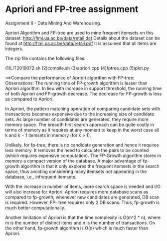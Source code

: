 
# Apriori and FP-tree assignment
Assignment II - Data Mining And Warehousing.

Apriori Algorithm and FP-tree are used to mine frequent itemsets on this dataset: http://fimi.ua.ac.be/data/retail.dat Details about the dataset can be found at http://fimi.ua.ac.be/data/retail.pdf It is assumed that all items are integers.

The zip file contains the following files:

(1)LIT2019072.sh
(2)compile.sh
(3)apriori.cpp
(4)fptree.cpp
(5)plot.py

==>Compare the performance of Apriori algorithm with FP-tree:
Observations: The running time of FP-growth algorithm is lesser than Apriori algorithm. 
In lieu with increase in support threshold, the running time of both Apriori and FP-growth decrease. The decrease for FP-growth is less as compared to Apriori.

In Apriori, the pattern matching operation of comparing candidate sets with transactions becomes expensive due to the increasing size of candidate sets. As large number of candidates are generated, they require more memory space. The breadth first search approach can be quite costly in terms of memory as it requires at any moment to keep in the worst case all k and k − 1 itemsets in memory (for k > 1).

Unlikely, for fp-tree, there is no candidate generation and hence it requires less memory. It removes the need to calculate the pairs to be counted (which requires expensive computation). The FP-Growth algorithm stores in memory a compact version of the database. 
A major advantage of fp-growth algorithm is that it only explores the frequent itemsets in the search space, thus avoiding considering many itemsets not appearing in the database, i.e., infrequent itemsets.

With the increase in number of items, more search space is needed and I/O will also increase for Apriori. Apriori requires more database scans as compared to fp-growth; whenever new candidates are generated, DB scan is required. However, FP- tree requires only 2 DB scans. Thus, fp-growth is much better computationally.

Another limitation of Apriori is that the time complexity is O(m^2 * n), where m is the number of distinct items and n is the number of transactions. On the other hand, fp-growth algorithm is O(n) which is much faster than Apriori.
